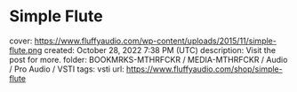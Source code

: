 # Simple Flute

cover: https://www.fluffyaudio.com/wp-content/uploads/2015/11/simple-flute.png
created: October 28, 2022 7:38 PM (UTC)
description: Visit the post for more.
folder: BOOKMRKS-MTHRFCKR / MEDIA-MTHRFCKR / Audio / Pro Audio / VSTI
tags: vsti
url: https://www.fluffyaudio.com/shop/simple-flute